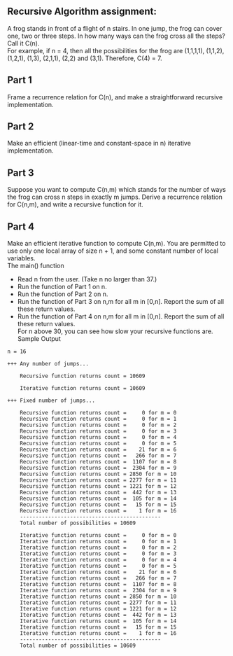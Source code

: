 ## Recursive Algorithm assignment:  
A frog stands in front of a flight of n stairs. In one jump, the frog can cover one, two or three steps. 
In how many ways can the frog cross all the steps? Call it C(n).  
For example, if n = 4, then all the possibilities for the frog are (1,1,1,1), (1,1,2), (1,2,1), (1,3), 
(2,1,1), (2,2) and (3,1). Therefore, C(4) = 7. 

## Part 1
Frame a recurrence relation for C(n), and make a straightforward recursive implementation. 
## Part 2
Make an efficient (linear-time and constant-space in n) iterative implementation. 
## Part 3
Suppose you want to compute C(n,m) which stands for the number of ways the frog can cross n
steps in exactly m jumps. Derive a recurrence relation for C(n,m), and write a recursive function for 
it. 
## Part 4
Make an efficient iterative function to compute C(n,m). You are permitted to use only one local array of size n + 1, and some constant number of local variables.  
The main() function
- Read n from the user. (Take n no larger than 37.)  
- Run the function of Part 1 on n.  
- Run the function of Part 2 on n.  
- Run the function of Part 3 on n,m for all m in [0,n]. Report the sum of all these return values.  
- Run the function of Part 4 on n,m for all m in [0,n]. Report the sum of all these return values.  
For n above 30, you can see how slow your recursive functions are.  
Sample Output
```
n = 16

+++ Any number of jumps...

    Recursive function returns count = 10609

    Iterative function returns count = 10609

+++ Fixed number of jumps...

    Recursive function returns count =     0 for m = 0
    Recursive function returns count =     0 for m = 1
    Recursive function returns count =     0 for m = 2
    Recursive function returns count =     0 for m = 3
    Recursive function returns count =     0 for m = 4
    Recursive function returns count =     0 for m = 5
    Recursive function returns count =    21 for m = 6
    Recursive function returns count =   266 for m = 7
    Recursive function returns count =  1107 for m = 8
    Recursive function returns count =  2304 for m = 9
    Recursive function returns count = 2850 for m = 10
    Recursive function returns count = 2277 for m = 11
    Recursive function returns count = 1221 for m = 12
    Recursive function returns count =  442 for m = 13
    Recursive function returns count =  105 for m = 14
    Recursive function returns count =   15 for m = 15
    Recursive function returns count =    1 for m = 16
    ---------------------------------------------
    Total number of possibilities = 10609

    Iterative function returns count =     0 for m = 0
    Iterative function returns count =     0 for m = 1
    Iterative function returns count =     0 for m = 2
    Iterative function returns count =     0 for m = 3
    Iterative function returns count =     0 for m = 4
    Iterative function returns count =     0 for m = 5
    Iterative function returns count =    21 for m = 6
    Iterative function returns count =   266 for m = 7
    Iterative function returns count =  1107 for m = 8
    Iterative function returns count =  2304 for m = 9
    Iterative function returns count = 2850 for m = 10
    Iterative function returns count = 2277 for m = 11
    Iterative function returns count = 1221 for m = 12
    Iterative function returns count =  442 for m = 13
    Iterative function returns count =  105 for m = 14
    Iterative function returns count =   15 for m = 15
    Iterative function returns count =    1 for m = 16
    ---------------------------------------------
    Total number of possibilities = 10609
```